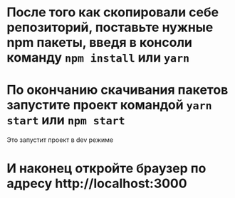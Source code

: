 # После того как скопировали себе репозиторий, поставьте нужные npm пакеты, введя в консоли команду `npm install` или `yarn`

# По окончанию скачивания пакетов запустите проект командой `yarn start` или `npm start`

Это запустит проект в dev режиме

# И наконец откройте браузер по адресу http://localhost:3000 
